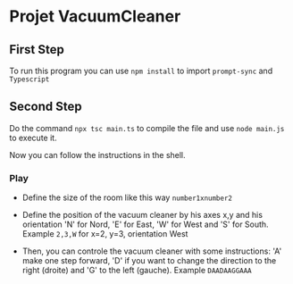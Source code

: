 # Projet VacuumCleaner

## First Step 

To run this program you can use ```npm install``` to import ```prompt-sync``` and ```Typescript```

## Second Step 

Do the command ```npx tsc main.ts``` to compile the file and use ```node main.js``` to execute it.

Now you can follow the instructions in the shell. 

### Play

- Define the size of the room like this way ``` number1xnumber2 ```

- Define the position of the vacuum cleaner by his axes x,y and his orientation 'N' for Nord, 'E' for East, 'W' for West and 'S' for South.
Example ```2,3,W``` for x=2, y=3, orientation West

- Then, you can controle the vacuum cleaner with some instructions: 
 'A' make one step forward, 'D' if you want to change the direction to the right (droite) and 'G' to the left (gauche).
Example ```DAADAAGGAAA```

